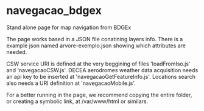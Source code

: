 # navegacao_bdgex
Stand alone page for map navigation from BDGEx

The page works based in a JSON file conatining layers info.
There is a example json named arvore-exemplo.json showing which
attributes are needed.

CSW service URI is defined at the very beggining of files 'loadFromIso.js' and 'navegacaoCSW.js'.
DECEA aerodromes weather data acquisition needs an api key to be inserted at 'navegacaoGetFeatureInfo.js'.
Locations search also needs a URI definition at 'navegacaoMobile.js'.

For a better running in the page, we recommend copying the entire folder, or creating a symbolic link,
at /var/www/html or similars.

